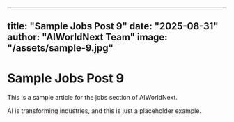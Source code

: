 
---
title: "Sample Jobs Post 9"
date: "2025-08-31"
author: "AIWorldNext Team"
image: "/assets/sample-9.jpg"
---

# Sample Jobs Post 9

This is a sample article for the jobs section of AIWorldNext.

AI is transforming industries, and this is just a placeholder example.
